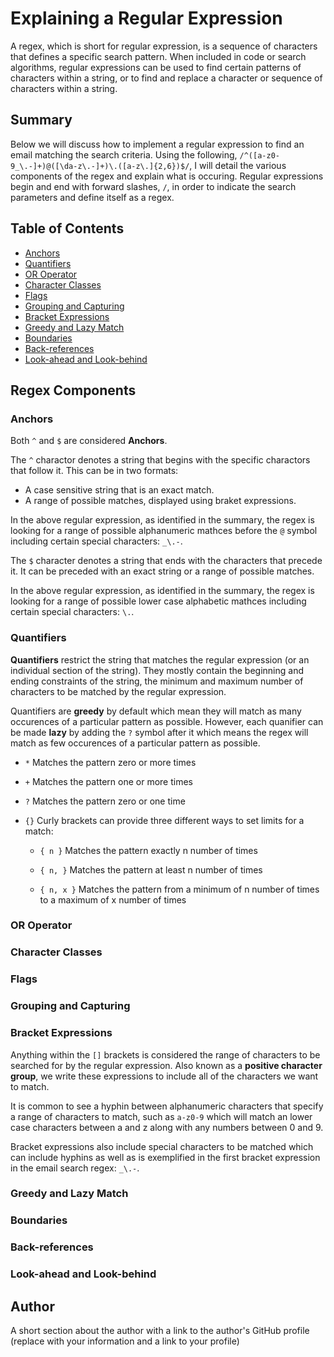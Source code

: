 # Explaining a Regular Expression

A regex, which is short for regular expression, is a sequence of characters that defines a specific search pattern. When included in code or search algorithms, regular expressions can be used to find certain patterns of characters within a string, or to find and replace a character or sequence of characters within a string.

## Summary

Below we will discuss how to implement a regular expression to find an email matching the search criteria. Using the following, `/^([a-z0-9_\.-]+)@([\da-z\.-]+)\.([a-z\.]{2,6})$/`, I will detail the various components of the regex and explain what is occuring. Regular expressions begin and end with forward slashes, `/`, in order to indicate the search parameters and define itself as a regex.


## Table of Contents

- [Anchors](#anchors)
- [Quantifiers](#quantifiers)
- [OR Operator](#or-operator)
- [Character Classes](#character-classes)
- [Flags](#flags)
- [Grouping and Capturing](#grouping-and-capturing)
- [Bracket Expressions](#bracket-expressions)
- [Greedy and Lazy Match](#greedy-and-lazy-match)
- [Boundaries](#boundaries)
- [Back-references](#back-references)
- [Look-ahead and Look-behind](#look-ahead-and-look-behind)

## Regex Components

### Anchors

Both `^` and `$` are considered <b>Anchors</b>. 

The `^` charactor denotes a string that begins with the specific charactors that follow it. This can be in two formats:
* A case sensitive string that is an exact match.
* A range of possible matches, displayed using braket expressions.

In the above regular expression, as identified in the summary, the regex is looking for a range of possible alphanumeric mathces before the `@` symbol including certain special characters: `_\.-`.

The `$` character denotes a string that ends with the characters that precede it. It can be preceded with an exact string or a range of possible matches.

In the above regular expression, as identified in the summary, the regex is looking for a range of possible lower case alphabetic mathces including certain special characters: `\.`.

### Quantifiers

<b>Quantifiers</b> restrict the string that matches the regular expression (or an individual section of the string). They mostly contain the beginning and ending constraints of the string, the minimum and maximum number of characters to be matched by the regular expression.

Quantifiers are <b>greedy</b> by default which mean they will match as many occurences of a particular pattern as possible. However, each quanifier can be made <b>lazy</b> by adding the `?` symbol after it which means the regex will match as few occurences of a particular pattern as possible.

* `*` Matches the pattern zero or more times

* `+` Matches the pattern one or more times

* `?` Matches the pattern zero or one time

* `{}` Curly brackets can provide three different ways to set limits for a match:

    * `{ n }` Matches the pattern exactly n number of times

    * `{ n, }` Matches the pattern at least n number of times

    * `{ n, x }` Matches the pattern from a minimum of n number of times to a maximum of x number of times

### OR Operator

### Character Classes

### Flags

### Grouping and Capturing

### Bracket Expressions

Anything within the `[]` brackets is considered the range of characters to be searched for by the regular expression. Also known as a <b>positive character group</b>, we write these expressions to include all of the characters we want to match.

It is common to see a hyphin between alphanumeric characters that specify a range of characters to match, such as `a-z0-9` which will match an lower case characters between a and z along with any numbers between 0 and 9. 

Bracket expressions also include special characters to be matched which can include hyphins as well as is exemplified in the first bracket expression in the email search regex: `_\.-`.

### Greedy and Lazy Match

### Boundaries

### Back-references

### Look-ahead and Look-behind

## Author

A short section about the author with a link to the author's GitHub profile (replace with your information and a link to your profile)
